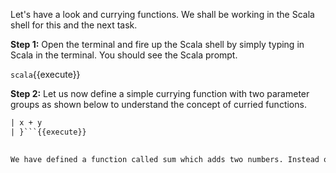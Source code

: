 
Let's have a look and currying functions. We shall be working in the Scala shell for this and the next task.

**Step 1:** Open the terminal and fire up the Scala shell by simply typing in Scala in the terminal. You should see the Scala prompt.

`scala`{{execute}}

 

**Step 2:** Let us now define a simple currying function with two parameter groups as shown below to understand the concept of curried functions.

```def sum(x: Int) (y: Int): Int = {
| x + y
| }```{{execute}}

 
We have defined a function called sum which adds two numbers. Instead of passing the parameters as one group, we have curried the parameters in two parameter groups. This will help us with partially applied functions.






